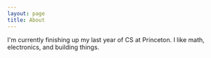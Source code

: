 ```yaml
---
layout: page
title: About
---
```


<p class="message">
	I'm currently finishing up my last year of CS at Princeton.  I like math, electronics, and building things.
</p>
